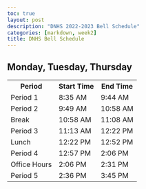 ```yaml
---
toc: true
layout: post
description: "DNHS 2022-2023 Bell Schedule"
categories: [markdown, week2]
title: DNHS Bell Schedule 
---
```

<html>
<style>
    table, th, td {
        border: 2 px white;
    }
</style>


<h2>Monday, Tuesday, Thursday</h2>
<table>
   <tr>
        <th>Period</th>
        <th>Start Time</th>
        <th>End Time</th>
    </tr>
    <tr>
        <td>Period 1</td>
        <td>8:35 AM</td>
        <td>9:44 AM</td>
    </tr>
    <tr>
        <td>Period 2</td>
        <td>9:49 AM</td>
        <td>10:58 AM</td>
    </tr>
    <tr>
        <td>Break</td>
        <td>10:58 AM</td>
        <td>11:08 AM</td>
    </tr>
    <tr>
        <td>Period 3</td>
        <td>11:13 AM</td>
        <td>12:22 PM</td>
    </tr>
    <tr>
        <td>Lunch</td>
        <td>12:22 PM</td>
        <td>12:52 PM</td>
    </tr>
    <tr>
        <td>Period 4</td>
        <td>12:57 PM</td>
        <td>2:06 PM</td>
    </tr>
    <tr>
        <td>Office Hours </td>
        <td>2:06 PM</td>
        <td>2:31 PM</td>
    </tr>
    <tr>
        <td>Period 5</td>
        <td>2:36 PM</td>
        <td>3:45 PM</td>
    </tr>
</table>

</html>
    